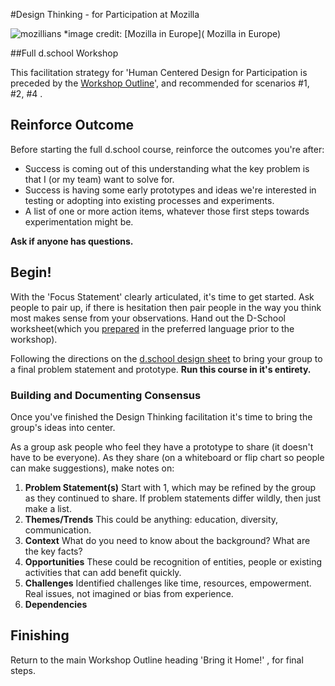 #Design Thinking -  for Participation at Mozilla


![mozillians](https://farm4.staticflickr.com/3941/15622122962_f36afdd261_z.jpg)
*image credit: [Mozilla in Europe](
Mozilla in Europe)

##Full d.school Workshop

This facilitation strategy for 'Human Centered Design for Participation is preceded by the [Workshop Outline](modules/participation_design_thinking/workshop/ )', and recommended for scenarios #1, #2, #4 .

## Reinforce Outcome

Before starting the full d.school course, reinforce the outcomes you're after:

* Success is coming out of this understanding what the key problem is that I (or my team) want to solve for.
* Success is having some early prototypes and ideas we're interested in testing or adopting into existing processes and experiments.
* A list of one or more action items, whatever those first steps towards experimentation might be.  

**Ask if anyone has questions.**

## Begin!

With the 'Focus Statement' clearly articulated, it's time to get started.  Ask people to pair up, if there is hesitation then pair people in the way you think most makes sense from your observations. Hand out the D-School worksheet(which you [prepared](modules/participation_design_thinking/workshop_preparation/) in the preferred language prior to the workshop).

Following the directions on the [d.school design sheet](http://dschool.stanford.edu/wp-content/uploads/2012/02/Participant-Worksheet.pdf) to bring your group to a final problem statement and prototype. **Run this course in it's entirety.**

### Building and Documenting Consensus

Once you've finished the Design Thinking facilitation it's time to bring the group's ideas into center.

As a group ask people who feel they have a prototype to share (it doesn't have to be everyone).  As they share (on a whiteboard or flip chart so people can make suggestions), make notes on:

1. **Problem Statement(s)**
   Start with 1, which may be refined by the group as they continued to share.  If problem statements differ wildly, then just make a list.
2. **Themes/Trends** This could be anything: education, diversity, communication.
3. **Context** What do you need to know about the background? What are the key facts?
4. **Opportunities** These could be recognition of entities, people or existing activities that can add benefit quickly.
5. **Challenges**  Identified challenges like time, resources, empowerment. Real issues, not imagined or bias from experience.
6. **Dependencies** 


## Finishing

Return to the main Workshop Outline heading 'Bring it Home!' , for final steps.



